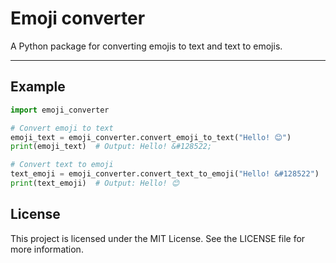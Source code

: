 # Emoji converter
A Python package for converting emojis to text and text to emojis.

------------------------------------------------------------------------

## Example

``` python
import emoji_converter

# Convert emoji to text
emoji_text = emoji_converter.convert_emoji_to_text("Hello! 😊")
print(emoji_text)  # Output: Hello! &#128522;

# Convert text to emoji
text_emoji = emoji_converter.convert_text_to_emoji("Hello! &#128522")
print(text_emoji)  # Output: Hello! 😊
```

## License

This project is licensed under the MIT License. See the LICENSE file for
more information.